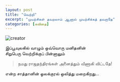 ```yaml
---
layout: post
title: "வெற்றி"
excerpt: "முயற்சிகள் தவறலாம் ஆனால் முயற்சிக்கத் தவறாதே"
categories: [கவிதை]
---
```


![creator]({{site.url}}/img/success.jpg)<br>

இப்பூவுலகில் வாழும் ஒவ்வொரு மனிதனின்<br>
சிறுபெரு வெற்றிக்குப் பின்னாலும்<br>

> நமது ராஜதந்திரங்கள் அனைத்தும் வீணாகி விட்டதே!

என்ற சாத்தானின் ஓலக்குரல் ஒலித்து மறைகிறது...<br>


